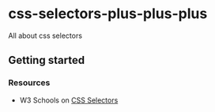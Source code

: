 # css-selectors-plus-plus-plus
All about css selectors

## Getting started


### Resources
- W3 Schools on [CSS Selectors](https://www.w3schools.com/css/css_attribute_selectors.asp)

